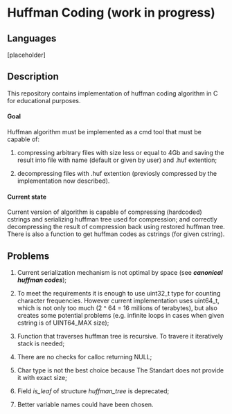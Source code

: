 # Huffman Coding (work in progress)

## Languages

[placeholder]

## Description

This repository contains implementation of huffman coding algorithm in C for educational purposes.

#### Goal

Huffman algorithm must be implemented as a cmd tool that must be capable of:

1.  compressing arbitrary files with size less or equal to 4Gb and saving the result into file with name (default or given by user) and .huf extention;

2. decompressing files with .huf extention (previosly compressed by the implementation now described).

#### Current state

Current version of algorithm is capable of compressing (hardcoded) cstrings and serializing huffman tree used for compression; and correctly decompressing the result of compression back using restored huffman tree. There is also a function to get huffman codes as cstrings (for given cstring).

## Problems

1. Current serialization mechanism is not optimal by space (see ***canonical huffman codes***);

2. To meet the requirements it is enough to use uint32_t type for counting character frequencies. However current implementation uses uint64_t, which is not only too much (2 ^ 64 = 16 millions of terabytes), but also creates some potential problems (e.g. infinite loops in cases when given cstring is of UINT64_MAX size);

3. Function that traverses huffman tree is recursive. To travere it iteratively stack is needed;

4. There are no checks for calloc returning NULL;

5. Char type is not the best choice because The Standart does not provide it with exact size;

6. Field *is_leaf* of structure *huffman_tree* is deprecated;

7. Better variable names could have been chosen.


